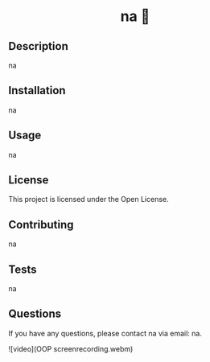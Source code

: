 
<h1 align="center">na 👋</h1> 

## Description
na

## Installation
na

## Usage
na

## License
This project is licensed under the Open License.

## Contributing
na

## Tests
na

## Questions
If you have any questions, please contact na via email: na.


![video](OOP screenrecording.webm)
